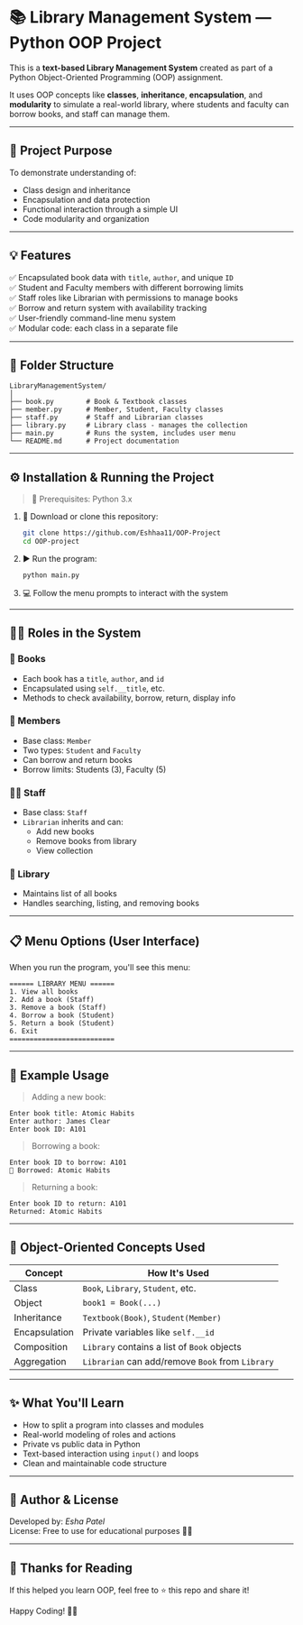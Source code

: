 # 📚 Library Management System — Python OOP Project

This is a **text-based Library Management System** created as part of a Python Object-Oriented Programming (OOP) assignment.

It uses OOP concepts like **classes**, **inheritance**, **encapsulation**, and **modularity** to simulate a real-world library, where students and faculty can borrow books, and staff can manage them.

---

## 🧠 Project Purpose

To demonstrate understanding of:
- Class design and inheritance
- Encapsulation and data protection
- Functional interaction through a simple UI
- Code modularity and organization

---

## 💡 Features

✅ Encapsulated book data with `title`, `author`, and unique `ID`  
✅ Student and Faculty members with different borrowing limits  
✅ Staff roles like Librarian with permissions to manage books  
✅ Borrow and return system with availability tracking  
✅ User-friendly command-line menu system  
✅ Modular code: each class in a separate file

---

## 📁 Folder Structure

```
LibraryManagementSystem/
│
├── book.py        # Book & Textbook classes
├── member.py      # Member, Student, Faculty classes
├── staff.py       # Staff and Librarian classes
├── library.py     # Library class - manages the collection
├── main.py        # Runs the system, includes user menu
└── README.md      # Project documentation
```

---

## ⚙️ Installation & Running the Project

> 🧪 Prerequisites: Python 3.x

1. 📅 Download or clone this repository:
   ```bash
   git clone https://github.com/Eshhaa11/OOP-Project
   cd OOP-project
   ```

2. ▶️ Run the program:
   ```bash
   python main.py
   ```

3. 💻 Follow the menu prompts to interact with the system

---

## 🧑‍🎓 Roles in the System

### 📕 Books
- Each book has a `title`, `author`, and `id`
- Encapsulated using `self.__title`, etc.
- Methods to check availability, borrow, return, display info

### 👥 Members
- Base class: `Member`
- Two types: `Student` and `Faculty`
- Can borrow and return books
- Borrow limits: Students (3), Faculty (5)

### 🧑‍🎼 Staff
- Base class: `Staff`
- `Librarian` inherits and can:
  - Add new books
  - Remove books from library
  - View collection

### 🏩 Library
- Maintains list of all books
- Handles searching, listing, and removing books

---

## 📋 Menu Options (User Interface)

When you run the program, you'll see this menu:

```
====== LIBRARY MENU ======
1. View all books
2. Add a book (Staff)
3. Remove a book (Staff)
4. Borrow a book (Student)
5. Return a book (Student)
6. Exit
==========================
```

---

## 🧪 Example Usage

> Adding a new book:
```
Enter book title: Atomic Habits
Enter author: James Clear
Enter book ID: A101
```

> Borrowing a book:
```
Enter book ID to borrow: A101
📕 Borrowed: Atomic Habits
```

> Returning a book:
```
Enter book ID to return: A101
Returned: Atomic Habits
```

---

## 🧰 Object-Oriented Concepts Used

| Concept        | How It's Used                                     |
|----------------|---------------------------------------------------|
| Class          | `Book`, `Library`, `Student`, etc.                |
| Object         | `book1 = Book(...)`                               |
| Inheritance    | `Textbook(Book)`, `Student(Member)`               |
| Encapsulation  | Private variables like `self.__id`                |
| Composition    | `Library` contains a list of `Book` objects       |
| Aggregation    | `Librarian` can add/remove `Book` from `Library` |

---

## ✨ What You'll Learn

- How to split a program into classes and modules
- Real-world modeling of roles and actions
- Private vs public data in Python
- Text-based interaction using `input()` and loops
- Clean and maintainable code structure



---

## 🧾 Author & License

Developed by: *Esha Patel*  
License: Free to use for educational purposes 👨‍🏫

---

## 🙌 Thanks for Reading

If this helped you learn OOP, feel free to ⭐️ this repo and share it!

Happy Coding! 🧑‍💻

